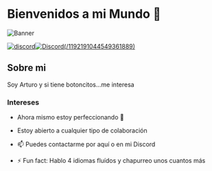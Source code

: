 # Bienvenidos a mi Mundo 🚀
![Banner](https://github.com/user-attachments/assets/9986cd92-fc1e-4d48-adb9-48966df7d1f0)

[![discord](https://img.shields.io/badge/-yellow?logo=discord&logoColor=white)](https://discordapp.com/users/1192191044549361889)[![Discord(/1192191044549361889)](https://img.shields.io/badge/Art_Phy-blue.svg)](https://discordapp.com/users/1192191044549361889)

## Sobre mi
Soy Arturo y si tiene botoncitos...me interesa

### Intereses
 - Ahora mismo estoy perfeccionando :snake:
 - Estoy abierto a cualquier tipo de colaboración

 - 📫 Puedes contactarme por aquí o en mi Discord

 - ⚡ Fun fact: Hablo 4 idiomas fluídos y chapurreo unos cuantos más
